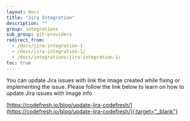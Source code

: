 ```yaml
---
layout: docs
title: "Jira Integration"
description: ""
group: integrations
sub_group: git-providers
redirect_from:
  - /docs/jira-integration-1
  - /docs/jira-integration-1/
  - /docs/integrations/jira-integration-1/
toc: true
---
```

You can update Jira issues with link the image created while fixing or implementing the issue.
Please follow the link below to learn on how to update Jira issues with image info

[https://codefresh.io/blog/update-jira-codefresh/](https://codefresh.io/blog/update-jira-codefresh/){:target="_blank"}
